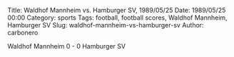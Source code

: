Title: Waldhof Mannheim vs. Hamburger SV, 1989/05/25
Date: 1989/05/25 00:00
Category: sports
Tags: football, football scores, Waldhof Mannheim, Hamburger SV
Slug: waldhof-mannheim-vs-hamburger-sv
Author: carbonero


Waldhof Mannheim 0 - 0 Hamburger SV
